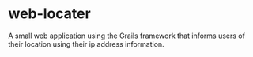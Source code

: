 # web-locater
A small web application using the Grails framework that informs users of their location using their ip address information.
